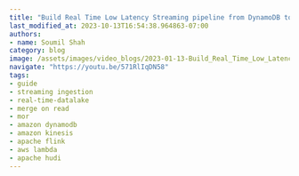 ```yaml
---
title: "Build Real Time Low Latency Streaming pipeline from DynamoDB to Apache Hudi using Kinesis,Flink|Lab"
last_modified_at: 2023-10-13T16:54:38.964863-07:00
authors:
- name: Soumil Shah
category: blog
image: /assets/images/video_blogs/2023-01-13-Build_Real_Time_Low_Latency_Streaming_pipeline_from_DynamoDB_to_Apache_Hudi_using_Kinesis_FlinkLab.png
navigate: "https://youtu.be/571RlIqDN58"
tags:
- guide
- streaming ingestion
- real-time-datalake
- merge on read
- mor
- amazon dynamodb
- amazon kinesis
- apache flink
- aws lambda
- apache hudi
---
```

